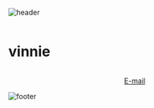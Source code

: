 ![header](https://user-images.githubusercontent.com/53189968/142773416-d1f49b96-3e5d-4061-a5b3-28ed235262b0.png)

<h1 style="display: inline-block;" align="center">vinnie</h1>
<a href="mailto:me@vinn.fun"><p align="center">E-mail</p></a>

![footer](https://user-images.githubusercontent.com/53189968/142773429-47a4588d-0afd-4e22-aacb-179814f8c99f.png)
